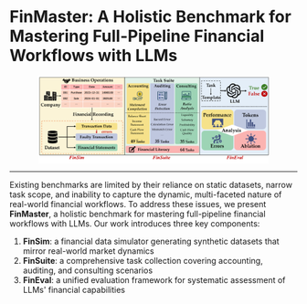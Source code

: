 # FinMaster: A Holistic Benchmark for Mastering Full-Pipeline Financial Workflows with LLMs
<div align="center">
<img align="center" src="figure/finmaster.png" width="80%"/>
</div>

***
Existing benchmarks are limited by their reliance on static datasets, narrow task scope, and inability to capture the dynamic, multi-faceted nature of real-world financial workflows.
To address these issues, we present **FinMaster**, a holistic benchmark for mastering full-pipeline financial workflows with LLMs. 
Our work introduces three key components:
1. **FinSim**: a financial data simulator generating synthetic datasets that mirror real-world market dynamics
2. **FinSuite**: a comprehensive task collection covering accounting, auditing, and consulting scenarios
3. **FinEval**: a unified evaluation framework for systematic assessment of LLMs' financial capabilities
   
